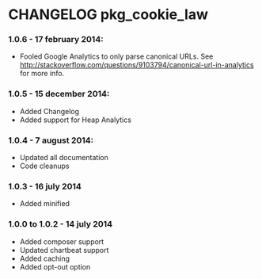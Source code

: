 # CHANGELOG pkg_cookie_law

### 1.0.6 - 17 february 2014:

* Fooled Google Analytics to only parse canonical URLs. See http://stackoverflow.com/questions/9103794/canonical-url-in-analytics for more info.

### 1.0.5 - 15 december 2014: 

* Added Changelog
* Added support for Heap Analytics

### 1.0.4 - 7 august 2014:

* Updated all documentation
* Code cleanups

### 1.0.3 - 16 july 2014

* Added minified

### 1.0.0 to 1.0.2 - 14 july 2014

* Added composer support
* Updated chartbeat support
* Added caching
* Added opt-out option

